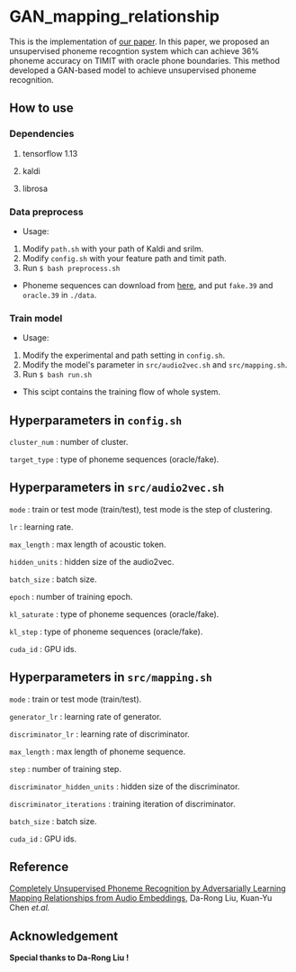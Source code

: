 # GAN_mapping_relationship

This is the implementation of [our paper](https://arxiv.org/abs/1804.00316). 
In this paper, we proposed an unsupervised phoneme recogntion system which can achieve 36% phoneme accuracy on TIMIT with oracle phone boundaries.
This method developed a GAN-based model to achieve unsupervised phoneme recognition.

## How to use

### Dependencies
1. tensorflow 1.13

2. kaldi

3. librosa

### Data preprocess
- Usage:

1. Modify `path.sh` with your path of Kaldi and srilm.
2. Modify `config.sh` with your feature path and timit path.
3. Run `$ bash preprocess.sh`

- Phoneme sequences can download from [here](https://www.dropbox.com/s/rux7tnr0n6k6n33/phn_seq.tar.gz?dl=0), and put `fake.39` and `oracle.39` in `./data`.

### Train model
- Usage:

1. Modify the experimental and path setting in `config.sh`.
2. Modify the model's parameter in `src/audio2vec.sh` and `src/mapping.sh`.
2. Run `$ bash run.sh`

- This scipt contains the training flow of whole system.

## Hyperparameters in `config.sh`
`cluster_num` : number of cluster.

`target_type` : type of phoneme sequences (oracle/fake).

## Hyperparameters in `src/audio2vec.sh`
`mode` : train or test mode (train/test), test mode is the step of clustering.

`lr` : learning rate.

`max_length` : max length of acoustic token.

`hidden_units` : hidden size of the audio2vec.

`batch_size` : batch size.

`epoch` : number of training epoch.

`kl_saturate` : type of phoneme sequences (oracle/fake).

`kl_step` : type of phoneme sequences (oracle/fake).

`cuda_id` : GPU ids.

## Hyperparameters in `src/mapping.sh`
`mode` : train or test mode (train/test).

`generator_lr` : learning rate of generator.

`discriminator_lr` : learning rate of discriminator.

`max_length` : max length of phoneme sequence.

`step` : number of training step.

`discriminator_hidden_units` : hidden size of the discriminator.

`discriminator_iterations` : training iteration of discriminator.

`batch_size` : batch size.

`cuda_id` : GPU ids.

## Reference
[Completely Unsupervised Phoneme Recognition by Adversarially Learning Mapping Relationships from Audio Embeddings](https://arxiv.org/abs/1804.00316),  Da-Rong Liu, Kuan-Yu Chen *et.al.*

## Acknowledgement
**Special thanks to Da-Rong Liu !**



